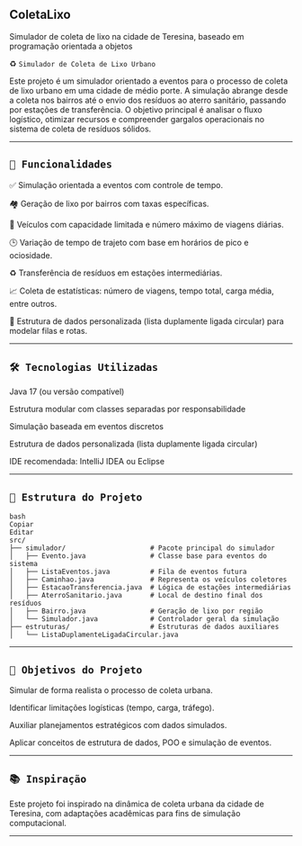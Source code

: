 ## ColetaLixo
Simulador de coleta de lixo na cidade de Teresina, baseado em programação orientada a objetos

♻️ `Simulador de Coleta de Lixo Urbano`

Este projeto é um simulador orientado a eventos para o processo de coleta de lixo urbano em uma cidade de médio porte. A simulação abrange desde a coleta nos bairros até o envio dos resíduos ao aterro sanitário, passando por estações de transferência. O objetivo principal é analisar o fluxo logístico, otimizar recursos e compreender gargalos operacionais no sistema de coleta de resíduos sólidos.

---

## `🚛 Funcionalidades`

✅ Simulação orientada a eventos com controle de tempo.

🏘️ Geração de lixo por bairros com taxas específicas.

🚚 Veículos com capacidade limitada e número máximo de viagens diárias.

🕒 Variação de tempo de trajeto com base em horários de pico e ociosidade.

♻️ Transferência de resíduos em estações intermediárias.

📈 Coleta de estatísticas: número de viagens, tempo total, carga média, entre outros.

🔄 Estrutura de dados personalizada (lista duplamente ligada circular) para modelar filas e rotas.

---

## `🛠️ Tecnologias Utilizadas`
Java 17 (ou versão compatível)

Estrutura modular com classes separadas por responsabilidade

Simulação baseada em eventos discretos

Estrutura de dados personalizada (lista duplamente ligada circular)

IDE recomendada: IntelliJ IDEA ou Eclipse

---

## `📂 Estrutura do Projeto`

```
bash
Copiar
Editar
src/
├── simulador/                     # Pacote principal do simulador
│   ├── Evento.java                # Classe base para eventos do sistema
│   ├── ListaEventos.java          # Fila de eventos futura
│   ├── Caminhao.java              # Representa os veículos coletores
│   ├── EstacaoTransferencia.java  # Lógica de estações intermediárias
│   ├── AterroSanitario.java       # Local de destino final dos resíduos
│   ├── Bairro.java                # Geração de lixo por região
│   └── Simulador.java             # Controlador geral da simulação
├── estruturas/                    # Estruturas de dados auxiliares
│   └── ListaDuplamenteLigadaCircular.java
```
---

## `📌 Objetivos do Projeto`
Simular de forma realista o processo de coleta urbana.

Identificar limitações logísticas (tempo, carga, tráfego).

Auxiliar planejamentos estratégicos com dados simulados.

Aplicar conceitos de estrutura de dados, POO e simulação de eventos.

---

## `📚 Inspiração`
Este projeto foi inspirado na dinâmica de coleta urbana da cidade de Teresina, com adaptações acadêmicas para fins de simulação computacional.

---
